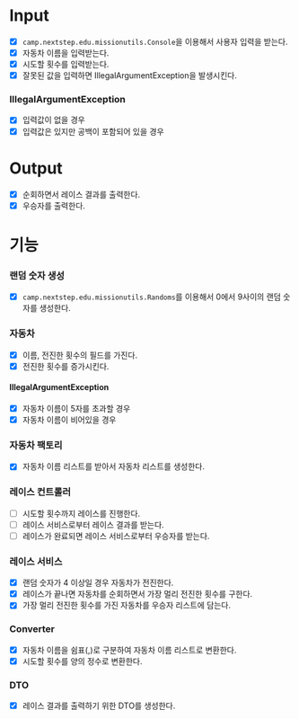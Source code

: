 # Input
- [x] `camp.nextstep.edu.missionutils.Console`을 이용해서 사용자 입력을 받는다.
- [x] 자동차 이름을 입력받는다.
- [x] 시도할 횟수를 입력받는다.
- [x] 잘못된 값을 입력하면 IllegalArgumentException을 발생시킨다.

### IllegalArgumentException
- [x] 입력값이 없을 경우
- [x] 입력값은 있지만 공백이 포함되어 있을 경우

# Output
- [x] 순회하면서 레이스 결과를 출력한다.
- [x] 우승자를 출력한다.

# 기능
### 랜덤 숫자 생성
- [x] `camp.nextstep.edu.missionutils.Randoms`를 이용해서 0에서 9사이의 랜덤 숫자를 생성한다.

### 자동차
- [x] 이름, 전진한 횟수의 필드를 가진다.
- [x] 전진한 횟수를 증가시킨다.

#### IllegalArgumentException
- [x] 자동차 이름이 5자를 초과할 경우
- [x] 자동차 이름이 비어있을 경우

### 자동차 팩토리
- [x] 자동차 이름 리스트를 받아서 자동차 리스트를 생성한다.

### 레이스 컨트롤러
- [ ] 시도할 횟수까지 레이스를 진행한다.
- [ ] 레이스 서비스로부터 레이스 결과를 받는다.
- [ ] 레이스가 완료되면 레이스 서비스로부터 우승자를 받는다.

### 레이스 서비스
- [x] 랜덤 숫자가 4 이상일 경우 자동차가 전진한다.
- [x] 레이스가 끝나면 자동차를 순회하면서 가장 멀리 전진한 횟수를 구한다.
- [x] 가장 멀리 전진한 횟수를 가진 자동차를 우승자 리스트에 담는다.

### Converter
- [x] 자동차 이름을 쉼표(,)로 구분하여 자동차 이름 리스트로 변환한다.
- [x] 시도할 횟수를 양의 정수로 변환한다.

### DTO
- [x] 레이스 결과를 출력하기 위한 DTO를 생성한다.
